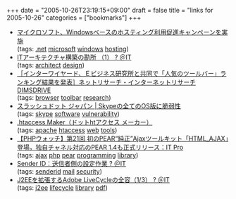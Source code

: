 +++
date = "2005-10-26T23:19:15+09:00"
draft = false
title = "links for 2005-10-26"
categories = ["bookmarks"]
+++

<ul>
	<li>
		<div><a href="http://internet.watch.impress.co.jp/cda/news/2005/10/25/9617.html">マイクロソフト、Windowsベースのホスティング利用促進キャンペーンを実施</a></div>
		<div>(tags: <a href="http://del.icio.us/nobu666/.net">.net</a> <a href="http://del.icio.us/nobu666/microsoft">microsoft</a> <a href="http://del.icio.us/nobu666/windows">windows</a> <a href="http://del.icio.us/nobu666/hosting">hosting</a>)</div>
	</li>
	<li>
		<div><a href="http://www.atmarkit.co.jp/farc/rensai2/design01/design01.html">ITアーキテクチャ構築の勘所 （1） ? ＠IT</a></div>
		<div>(tags: <a href="http://del.icio.us/nobu666/architect">architect</a> <a href="http://del.icio.us/nobu666/design">design</a>)</div>
	</li>
	<li>
		<div><a href="http://www.dims.ne.jp/e-business/02/">［インターワイヤード、Ｅビジネス研究所と共同で「人気のツールバー」ランキング結果を発表］ネットリサーチ・インターネットリサーチDIMSDRIVE</a></div>
		<div>(tags: <a href="http://del.icio.us/nobu666/browser">browser</a> <a href="http://del.icio.us/nobu666/toolbar">toolbar</a> <a href="http://del.icio.us/nobu666/research">research</a>)</div>
	</li>
	<li>
		<div><a href="http://slashdot.jp/security/article.pl?sid=05/10/26/0444220&from=rss">スラッシュドット ジャパン | Skypeの全てのOS版に脆弱性</a></div>
		<div>(tags: <a href="http://del.icio.us/nobu666/skype">skype</a> <a href="http://del.icio.us/nobu666/software">software</a> <a href="http://del.icio.us/nobu666/vulnerability">vulnerability</a>)</div>
	</li>
	<li>
		<div><a href="http://html-time.com/tool/htaccess_maker.htm">.htaccess Maker（ドットhtアクセス メーカー）</a></div>
		<div>(tags: <a href="http://del.icio.us/nobu666/apache">apache</a> <a href="http://del.icio.us/nobu666/htaccess">htaccess</a> <a href="http://del.icio.us/nobu666/web">web</a> <a href="http://del.icio.us/nobu666/tools">tools</a>)</div>
	</li>
	<li>
		<div><a href="http://itpro.nikkeibp.co.jp/article/COLUMN/20051023/223253/?P=2">【PHPウォッチ】第21回 初のPEAR“純正”Ajaxツールキット「HTML_AJAX」登場，独自チャネル対応のPEAR 1.4も正式リリース：IT Pro</a></div>
		<div>(tags: <a href="http://del.icio.us/nobu666/ajax">ajax</a> <a href="http://del.icio.us/nobu666/php">php</a> <a href="http://del.icio.us/nobu666/pear">pear</a> <a href="http://del.icio.us/nobu666/programming">programming</a> <a href="http://del.icio.us/nobu666/library">library</a>)</div>
	</li>
	<li>
		<div><a href="http://www.atmarkit.co.jp/fsecurity/special/82senderid/sender101.html">Sender ID：送信者側の設定作業 ? ＠IT</a></div>
		<div>(tags: <a href="http://del.icio.us/nobu666/senderid">senderid</a> <a href="http://del.icio.us/nobu666/mail">mail</a> <a href="http://del.icio.us/nobu666/security">security</a>)</div>
	</li>
	<li>
		<div><a href="http://www.atmarkit.co.jp/fwcr/rensai/pdf02/pdf02_1.html">J2EEを拡張するAdobe LiveCycleの全容（1/3） ? ＠IT</a></div>
		<div>(tags: <a href="http://del.icio.us/nobu666/j2ee">j2ee</a> <a href="http://del.icio.us/nobu666/lifecycle">lifecycle</a> <a href="http://del.icio.us/nobu666/library">library</a> <a href="http://del.icio.us/nobu666/pdf">pdf</a>)</div>
	</li>
</ul>
